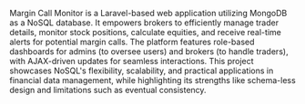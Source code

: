 <p>Margin Call Monitor is a Laravel-based web application utilizing MongoDB as a NoSQL database. It empowers brokers to efficiently manage trader details, monitor stock positions, calculate equities, and receive real-time alerts for potential margin calls. The platform features role-based dashboards for admins (to oversee users) and brokers (to handle traders), with AJAX-driven updates for seamless interactions. This project showcases NoSQL's flexibility, scalability, and practical applications in financial data management, while highlighting its strengths like schema-less design and limitations such as eventual consistency.</p>
